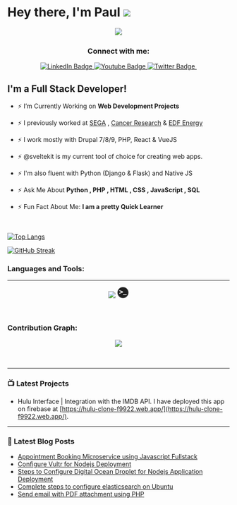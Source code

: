 # Hey there, I'm Paul <img src="https://media.giphy.com/media/hvRJCLFzcasrR4ia7z/giphy.gif" width="30px"/>

<div align="center">
          <a href="https://github.com/ptcoetser"><img src="https://readme-typing-svg.herokuapp.com?font=&duration=2000&color=2980B9&background=22CC3300&center=true&vCenter=true&width=500&lines=I+Love+to+Learn+New+Technologies;PHP+%7C+HTML+%7C+CSS+%7C+JS+;Python+%7C+React+%7C+Vue+%7C+SQL;"](https://git.io/typing-svg)></a>

### Connect with me:

  <a href="https://uk.linkedin.com/in/coetserpaul">
    <img src="https://img.shields.io/badge/LinkedIn-blue?style=for-the-badge&logo=linkedin&logoColor=white" alt="LinkedIn Badge"/>
  </a>
  <a href="https://www.youtube.com/c/PaulCoetser75">
    <img src="https://img.shields.io/badge/YouTube-red?style=for-the-badge&logo=youtube&logoColor=white" alt="Youtube Badge"/>
  </a>
  <a href="https://twitter.com/PaullieCoetser">
    <img src="https://img.shields.io/badge/Twitter-blue?style=for-the-badge&logo=twitter&logoColor=white" alt="Twitter Badge"/>
  </a>
  
  <a align="center" href="https://github.com/PTCoetser">
    <img src="https://komarev.com/ghpvc/?username=PTCoetser&style=flat-square&color=blue" alt=""/>
  </a>
</div>

## I'm a Full Stack Developer!

- ⚡ I’m Currently Working on **Web Development Projects**
- ⚡ I previously worked at [SEGA](https://sega.com/) , [Cancer Research](https://www.cancerresearchuk.org/) &amp; [EDF Energy](https://www.edfenergy.com/prettycurious)
- ⚡ I work mostly with Drupal 7/8/9, PHP, React & VueJS
- ⚡ @sveltekit is my current tool of choice for creating web apps.
- ⚡ I'm also fluent with Python (Django &amp; Flask) and Native JS

- ⚡ Ask Me About **Python , PHP , HTML , CSS , JavaScript , SQL**

- ⚡ Fun Fact About Me: **I am a pretty Quick Learner**

<br />

[![Top Langs](https://github-readme-stats.vercel.app/api/top-langs/?username=PTCoetser&layout=compact&theme=vision-friendly-dark)](https://github.com/anuraghazra/github-readme-stats)

[![GitHub Streak](http://github-readme-streak-stats.herokuapp.com?user=PTCoetser&theme=dark&background=000000)](https://git.io/streak-stats)

### Languages and Tools:
<hr>

<p align="center">
  <img src="https://skillicons.dev/icons?i=html,css,js,ts,react,vue,svelte,express,next,nodejs,php,py,bash,jenkins,docker,aws,azure,firebase,netlify,gatsby,git,github,ps,figma,ai,blender,mysql,postgres,mongodb,bootstrap,tailwind,d3,threejs,sass,webpack,gulp,vscode,aiscript" />
  <img width="26px" src="https://raw.githubusercontent.com/github/explore/80688e429a7d4ef2fca1e82350fe8e3517d3494d/topics/terminal/terminal.png" />
</p>

</br>

### Contribution Graph:

<p align="center">
  <a href="https://github.com/PTCOetser">
    <!-- <img height="180em" src="https://github-readme-stats-eight-theta.vercel.app/api/top-langs/?username=ptcoetser&&layout=compact&langs_count=8&theme=dracula&hide_border=false"/> -->
    <!-- <img height="180em" width=80% src="https://github-readme-streak-stats.herokuapp.com/?user=PTCoetser&theme=dracula&show_icons=true&locale=en&layout=demo&hide_border=false&border_radius=5" alt=PTCoetser /> -->
    <!-- <img height="180em" src="https://github-readme-stats.vercel.app/api?username=PTCoetser&count_private=true&show_icons=true&theme=dracula&&include_all_commits=true"/> -->
    <img src="https://github-profile-summary-cards.vercel.app/api/cards/profile-details?username=PTCoetser&theme=gruvbox&hide_border=false" />
    </a>
</p>

<br />

---

### 📺 Latest Projects
<!-- PROJECTS:START -->
- Hulu Interface | Integration with the IMDB API.
I have deployed this app on firebase at [https://hulu-clone-f9922.web.app/](https://hulu-clone-f9922.web.app/).

<!-- PROJECTS:END -->

---

### 📕 Latest Blog Posts
<!-- BLOG-POST-LIST:START -->
- [Appointment Booking Microservice using Javascript Fullstack](https://www.angularcode.com/appointment-booking-microservice-using-javascript-fullstack/)
- [Configure Vultr for Nodejs Deployment](https://www.angularcode.com/configure-vultr-for-nodejs-deployment/)
- [Steps to Configure Digital Ocean Droplet for Nodejs Application Deployment](https://www.angularcode.com/steps-to-configure-digital-ocean-droplet-for-nodejs-application-deployment/)
- [Complete steps to configure elasticsearch on Ubuntu](https://www.angularcode.com/complete-steps-to-configure-elasticsearch-on-ubuntu/)
- [Send email with PDF attachment using PHP](https://www.angularcode.com/send-email-with-pdf-attachment-using-php/)
<!-- BLOG-POST-LIST:END -->
